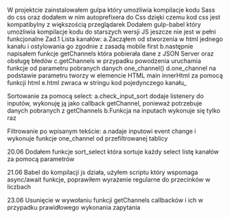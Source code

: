W projektcie zainstalowałem gulpa który umożliwia kompilacje kodu Sass do css oraz dodałem w nim autoprefixera do Css dzięki czemu kod css jest kompatibylny z większością przeglądarek
Dodałem gulp-babel który umożliwia kompilacje kodu do starszych wersji JS jeszcze nie jest w pełni funkcjonalne
Zad.1
Lista kanałów:
a.Zacząłem od stworzenia w html jednego kanału i ostylowania go zgodnie z zasadą mobile first 
b.następnie napisałem funkcje getChannels która pobierała dane z JSON Server oraz obsługę błedów
c.getChannels w przypadku powodzenia uruchamia funkcje od parametru pobranych danych one_channel()
d.one_channel na podstawie parametru tworzy w elemencie HTML main innerHtml za pomocą funkcji html
e.html zwraca w stringu kod pojedynczego kanału_

Sortowanie za pomocą select:
a.check_input_sort dodaje listenery do inputów, wykonuję ją jako callback getChannel, ponieważ potrzebuje danych pobranych z getChannels
b.Funkcja na inputach wykonuje się tylko raz

Filtrowanie po wpisanym tekście:
a.nadaje inputowi event change i wykonuje funkcje one_channel od przefiltrowanej tablicy

20.06
Dodałem funkcje sort_select która sortuje każdy select listę kanałów za pomocą parametrów  

21.06
Babel do kompilacji js działa, użyłem scriptu który wspomaga async/await funkcje, poprawiłem wyrażenie regularne do przecinków w liczbach

23.06
Usunięcie w wywołaniu funkcji getChannels callbacków i ich w przypadku prawidłowego wykonania zapytania